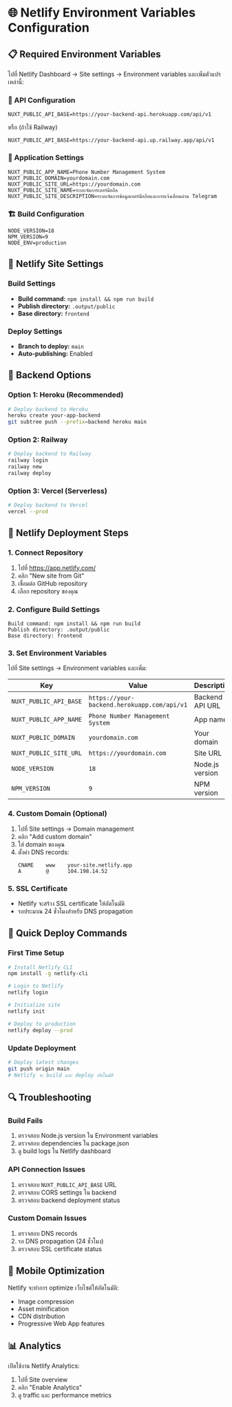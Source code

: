 # 🌐 Netlify Environment Variables Configuration

## 📋 Required Environment Variables

ไปที่ Netlify Dashboard → Site settings → Environment variables และเพิ่มตัวแปรเหล่านี้:

### 🔗 API Configuration
```
NUXT_PUBLIC_API_BASE=https://your-backend-api.herokuapp.com/api/v1
```
หรือ (ถ้าใช้ Railway)
```
NUXT_PUBLIC_API_BASE=https://your-backend-api.up.railway.app/api/v1
```

### 🏢 Application Settings
```
NUXT_PUBLIC_APP_NAME=Phone Number Management System
NUXT_PUBLIC_DOMAIN=yourdomain.com
NUXT_PUBLIC_SITE_URL=https://yourdomain.com
NUXT_PUBLIC_SITE_NAME=ระบบจัดการเบอร์มือถือ
NUXT_PUBLIC_SITE_DESCRIPTION=ระบบจัดการข้อมูลเบอร์มือถือและการแจ้งเตือนผ่าน Telegram
```

### 🏗️ Build Configuration
```
NODE_VERSION=18
NPM_VERSION=9
NODE_ENV=production
```

## 📝 Netlify Site Settings

### Build Settings
- **Build command:** `npm install && npm run build`
- **Publish directory:** `.output/public`
- **Base directory:** `frontend`

### Deploy Settings
- **Branch to deploy:** `main`
- **Auto-publishing:** Enabled

## 🎯 Backend Options

### Option 1: Heroku (Recommended)
```bash
# Deploy backend to Heroku
heroku create your-app-backend
git subtree push --prefix=backend heroku main
```

### Option 2: Railway
```bash
# Deploy backend to Railway
railway login
railway new
railway deploy
```

### Option 3: Vercel (Serverless)
```bash
# Deploy backend to Vercel
vercel --prod
```

## 🔧 Netlify Deployment Steps

### 1. Connect Repository
1. ไปที่ https://app.netlify.com/
2. คลิก "New site from Git"
3. เชื่อมต่อ GitHub repository
4. เลือก repository ของคุณ

### 2. Configure Build Settings
```
Build command: npm install && npm run build
Publish directory: .output/public
Base directory: frontend
```

### 3. Set Environment Variables
ไปที่ Site settings → Environment variables และเพิ่ม:

| Key | Value | Description |
|-----|-------|-------------|
| `NUXT_PUBLIC_API_BASE` | `https://your-backend.herokuapp.com/api/v1` | Backend API URL |
| `NUXT_PUBLIC_APP_NAME` | `Phone Number Management System` | App name |
| `NUXT_PUBLIC_DOMAIN` | `yourdomain.com` | Your domain |
| `NUXT_PUBLIC_SITE_URL` | `https://yourdomain.com` | Site URL |
| `NODE_VERSION` | `18` | Node.js version |
| `NPM_VERSION` | `9` | NPM version |

### 4. Custom Domain (Optional)
1. ไปที่ Site settings → Domain management
2. คลิก "Add custom domain"
3. ใส่ domain ของคุณ
4. ตั้งค่า DNS records:
   ```
   CNAME    www    your-site.netlify.app
   A        @      104.198.14.52
   ```

### 5. SSL Certificate
- Netlify จะสร้าง SSL certificate ให้อัตโนมัติ
- รอประมาณ 24 ชั่วโมงสำหรับ DNS propagation

## 🚀 Quick Deploy Commands

### First Time Setup
```bash
# Install Netlify CLI
npm install -g netlify-cli

# Login to Netlify
netlify login

# Initialize site
netlify init

# Deploy to production
netlify deploy --prod
```

### Update Deployment
```bash
# Deploy latest changes
git push origin main
# Netlify จะ build และ deploy อัตโนมัติ
```

## 🔍 Troubleshooting

### Build Fails
1. ตรวจสอบ Node.js version ใน Environment variables
2. ตรวจสอบ dependencies ใน package.json
3. ดู build logs ใน Netlify dashboard

### API Connection Issues
1. ตรวจสอบ `NUXT_PUBLIC_API_BASE` URL
2. ตรวจสอบ CORS settings ใน backend
3. ตรวจสอบ backend deployment status

### Custom Domain Issues
1. ตรวจสอบ DNS records
2. รอ DNS propagation (24 ชั่วโมง)
3. ตรวจสอบ SSL certificate status

## 📱 Mobile Optimization

Netlify จะทำการ optimize เว็บไซต์ให้อัตโนมัติ:
- Image compression
- Asset minification
- CDN distribution
- Progressive Web App features

## 📊 Analytics

เปิดใช้งาน Netlify Analytics:
1. ไปที่ Site overview
2. คลิก "Enable Analytics"
3. ดู traffic และ performance metrics